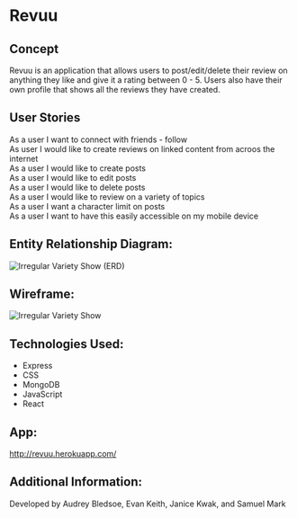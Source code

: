 # Revuu

## Concept

Revuu is an application that allows users to post/edit/delete their review on anything they like and give it a rating between 0 - 5. Users also have their own profile that shows all the reviews they have created.

## User Stories

As a user I want to connect with friends - follow </br>
As  user I would like to create reviews on linked content from acroos the internet </br>
As a user I would like to create posts </br>
As a user I would like to edit posts </br>
As a user I would like to delete posts </br>
As a user I would like to review on a variety of topics </br>
As a user I want a character limit on posts </br>
As a user I want to have this easily accessible on my mobile device </br>

## Entity Relationship Diagram:
![Irregular Variety Show (ERD)](https://user-images.githubusercontent.com/93102224/158083712-77ffb69e-bd88-44eb-86d2-572b19ae71a6.png)

## Wireframe:
![Irregular Variety Show](https://user-images.githubusercontent.com/93102224/158083792-fe3e388e-b837-4717-b338-867af6c8d57b.png)

## Technologies Used:
- Express
- CSS
- MongoDB
- JavaScript
- React

## App:
http://revuu.herokuapp.com/

## Additional Information:
Developed by Audrey Bledsoe, Evan Keith, Janice Kwak, and Samuel Mark

